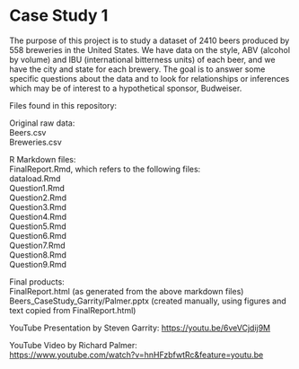 # Case Study 1  

The purpose of this project is to study a dataset of 2410 beers produced by 558 
breweries in the United States.  We have data on the style, ABV (alcohol by volume)
and IBU (international bitterness units) of each beer, and we have the city
and state for each brewery.  The goal is to answer some specific questions 
about the data and to look for relationships or inferences which may be of
interest to a hypothetical sponsor, Budweiser.

Files found in this repository:

Original raw data:  
Beers.csv  
Breweries.csv  

R Markdown files:  
FinalReport.Rmd, which refers to the following files:  
dataload.Rmd  
Question1.Rmd  
Question2.Rmd  
Question3.Rmd  
Question4.Rmd  
Question5.Rmd  
Question6.Rmd  
Question7.Rmd  
Question8.Rmd  
Question9.Rmd  

Final products:  
FinalReport.html (as generated from the above markdown files)  
Beers_CaseStudy_Garrity/Palmer.pptx (created manually, using figures and text copied from FinalReport.html)

YouTube Presentation by Steven Garrity:
https://youtu.be/6veVCjdij9M

YouTube Video by Richard Palmer:  
https://www.youtube.com/watch?v=hnHFzbfwtRc&feature=youtu.be  
